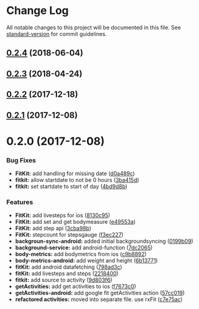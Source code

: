 # Change Log

All notable changes to this project will be documented in this file. See [standard-version](https://github.com/conventional-changelog/standard-version) for commit guidelines.

<a name="0.2.4"></a>
## [0.2.4](https://github.com/zeppelin-no/react-native-fit-kit/compare/v0.2.3...v0.2.4) (2018-06-04)



<a name="0.2.3"></a>
## [0.2.3](https://github.com/zeppelin-no/react-native-fit-kit/compare/v0.2.2...v0.2.3) (2018-04-24)



<a name="0.2.2"></a>
## [0.2.2](https://github.com/zeppelin-no/react-native-fit-kit/compare/v0.2.1...v0.2.2) (2017-12-18)



<a name="0.2.1"></a>
## [0.2.1](https://github.com/zeppelin-no/react-native-fit-kit/compare/v0.2.0...v0.2.1) (2017-12-08)



<a name="0.2.0"></a>
# 0.2.0 (2017-12-08)


### Bug Fixes

* **FitKit:** add handling for missing date ([d0a489c](https://github.com/zeppelin-no/react-native-fit-kit/commit/d0a489c))
* **fitkit:** allow startdate to not be 0 hours ([3ba415d](https://github.com/zeppelin-no/react-native-fit-kit/commit/3ba415d))
* **fitkit:** set startdate to start of day ([4bd9d8b](https://github.com/zeppelin-no/react-native-fit-kit/commit/4bd9d8b))


### Features

* **FitKit:** add livesteps for ios ([8130c95](https://github.com/zeppelin-no/react-native-fit-kit/commit/8130c95))
* **FitKit:** add set and get bodymeasure ([e49553a](https://github.com/zeppelin-no/react-native-fit-kit/commit/e49553a))
* **FitKit:** add step api ([3cba98b](https://github.com/zeppelin-no/react-native-fit-kit/commit/3cba98b))
* **FitKit:** stepcount for stepsgauge ([f3ec227](https://github.com/zeppelin-no/react-native-fit-kit/commit/f3ec227))
* **backgroun-sync-android:** added initial backgroundsyncing ([0199b09](https://github.com/zeppelin-no/react-native-fit-kit/commit/0199b09))
* **background-service:** add android-function ([7dc2065](https://github.com/zeppelin-no/react-native-fit-kit/commit/7dc2065))
* **body-metrics:** add bodymetrics from ios ([c9b8892](https://github.com/zeppelin-no/react-native-fit-kit/commit/c9b8892))
* **body-metrics-android:** add weight and height ([6b13771](https://github.com/zeppelin-no/react-native-fit-kit/commit/6b13771))
* **fitKit:** add android datafetching ([798ad3c](https://github.com/zeppelin-no/react-native-fit-kit/commit/798ad3c))
* **fitKit:** add livesteps and steps ([2218400](https://github.com/zeppelin-no/react-native-fit-kit/commit/2218400))
* **fitkit:** add source to activity ([9d803f6](https://github.com/zeppelin-no/react-native-fit-kit/commit/9d803f6))
* **getActivities:** add get activities to ios ([f7673c0](https://github.com/zeppelin-no/react-native-fit-kit/commit/f7673c0))
* **getActivities-android:** add google fit getActivities action ([57cc019](https://github.com/zeppelin-no/react-native-fit-kit/commit/57cc019))
* **refactored activities:** moved into separate file. use rxFit ([c7e75ac](https://github.com/zeppelin-no/react-native-fit-kit/commit/c7e75ac))
